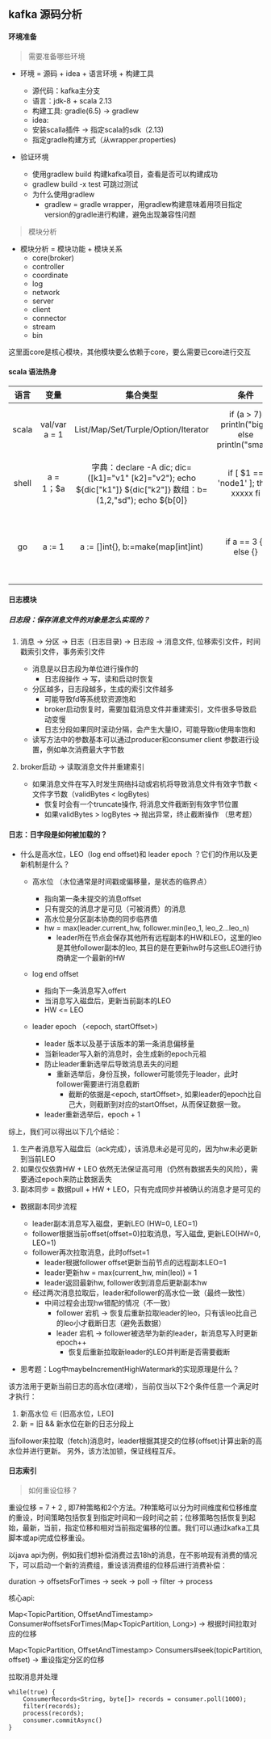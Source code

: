## kafka 源码分析

####  环境准备

> 需要准备哪些环境

* 环境 = 源码 + idea + 语言环境 + 构建工具
    * 源代码：kafka主分支
    * 语言：jdk-8 + scala 2.13
    * 构建工具: gradle(6.5) -> gradlew
    * idea:
	* 安装scalla插件 -> 指定scala的sdk（2.13)
	* 指定gradle构建方式（从wrapper.properties)

* 验证环境
    * 使用gradlew build 构建kafka项目，查看是否可以构建成功
	* gradlew build -x test 可跳过测试
	* 为什么使用gradlew
	    * gradlew = gradle wrapper，用gradlew构建意味着用项目指定version的gradle进行构建，避免出现兼容性问题
 
 > 模块分析

* 模块分析 = 模块功能 + 模块关系
    * core(broker) 
	* controller
	* coordinate
	* log
	* network
	* server
    * client
    * connector
    * stream
    * bin

这里面core是核心模块，其他模块要么依赖于core，要么需要已core进行交互

#### scala 语法热身

| 语言 | 变量 | 集合类型 | 条件 | 循环 | 函数 | 类与对象 | 
| :--: | :--: | :--: | :--: | :--: | :--: | :--: |
| scala | val/var a = 1 | List/Map/Set/Turple/Option/Iterator  | if (a > 7) println("big") else println("small") | var i = 0 for (i <- 1 to 10) { print(i)} | def main(args : Array[String]): Unit = {} | class/trait/object/case-match |
| shell | a = 1；$a | 字典：declare -A dic; dic=([k1]="v1" [k2]="v2"); echo ${dic["k1"]} ${dic["k2"]} 数组：b=(1,2,"sd"); echo ${b[0]} |  if [ $1 == 'node1' ]; then xxxxx fi | while true; do xxxx  done  | function a() {echo get parameter $1}; a "hello"| 不能定义对象
| go | a := 1 | a := []int{}, b:=make(map[int]int) | if a == 3 {} else {} | for i := 1; i < 10; i++ {} ; for i, ele := range list {} | func socre(a string) (int, string)  | type struct CustomObject{} |


#### 日志模块

##### 日志段：保存消息文件的对象是怎么实现的？

1. 消息 -> 分区 -> 日志（日志目录) -> 日志段 -> 消息文件, 位移索引文件，时间戳索引文件，事务索引文件
    * 消息是以日志段为单位进行操作的
        * 日志段操作 -> 写，读和启动时恢复
    * 分区越多，日志段越多，生成的索引文件越多
        * 可能导致fd等系统软资源饱和
        * broker启动恢复时，需要加载消息文件并重建索引，文件很多导致启动变慢
        * 日志分段如果同时滚动分隔，会产生大量IO，可能导致io使用率饱和
    * 读写方法中的参数基本可以通过producer和consumer client 参数进行设置，例如单次消费最大字节数

2. broker启动 -> 读取消息文件并重建索引
    * 如果消息文件在写入时发生网络抖动或宕机将导致消息文件有效字节数 < 文件字节数（validBytes < logBytes)
        * 恢复时会有一个truncate操作, 将消息文件截断到有效字节位置
        * 如果validBytes > logBytes -> 抛出异常，终止截断操作 （思考题）


#### 日志：日字段是如何被加载的？

* 什么是高水位，LEO（log end offset)和 leader epoch ？它们的作用以及更新机制是什么？
    * 高水位 （水位通常是时间戳或偏移量，是状态的临界点）
        * 指向第一条未提交的消息offset
        * 只有提交的消息才是可见（可被消费）的消息
        * 高水位是分区副本协商的同步临界值
        * hw = max(leader.current_hw, follower.min(leo_1, leo_2...leo_n)
            * leader所在节点会保存其他所有远程副本的HW和LEO，这里的leo是其他follower副本的leo, 其目的是在更新hw时与这些LEO进行协商确定一个最新的HW

    * log end offset 
        * 指向下一条消息写入offert
        * 当消息写入磁盘后，更新当前副本的LEO
        * HW <= LEO
    * leader epoch （<epoch, startOffset>)
        * leader 版本以及基于该版本的第一条消息偏移量
        * 当新leader写入新的消息时，会生成新的epoch元祖
        * 防止leader重新选举后导致消息丢失的问题
            * 重新选举后，身份互换，follower可能领先于leader，此时follower需要进行消息截断
                * 截断的依据是<epoch, startOffset>, 如果leader的epoch比自己大，则截断到对应的startOffset，从而保证数据一致。
        * leader重新选举后，epoch + 1

综上，我们可以得出以下几个结论：

1. 生产者消息写入磁盘后（ack完成），该消息未必是可见的，因为hw未必更新到当前LEO
2. 如果仅仅依靠HW + LEO 依然无法保证高可用（仍然有数据丢失的风险），需要通过epoch来防止数据丢失
3. 副本同步 = 数据pull + HW + LEO，只有完成同步并被确认的消息才是可见的

* 数据副本同步流程
    * leader副本消息写入磁盘，更新LEO (HW=0, LEO=1)
    * follower根据当前offset(offset=0)拉取消息，写入磁盘, 更新LEO(HW=0, LEO=1)
    * follower再次拉取消息，此时offset=1
        * leader根据follower offset更新当前节点的远程副本LEO=1
        * leader更新hw = max(current_hw, min(leo)) = 1
        * leader返回最新hw, follower收到消息后更新副本hw
    * 经过两次消息拉取后，leader和follower的高水位一致（最终一致性）
        *  中间过程会出现hw错配的情况（不一致）
            * follower 宕机 -> 恢复后重新拉取leader的leo，只有该leo比自己的leo小才截断日志（避免丢数据）
            * leader 宕机 -> follower被选举为新的leader，新消息写入时更新epoch++
                * 恢复后重新拉取新leader的LEO并判断是否需要截断
        

* 思考题：Log中maybeIncrementHighWatermark的实现原理是什么？

该方法用于更新当前日志的高水位(递增），当前仅当以下2个条件任意一个满足时才执行：

1. 新高水位 ∈ (旧高水位，LEO]
2. 新 = 旧 && 新水位在新的日志分段上

当follower来拉取（fetch)消息时，leader根据其提交的位移(offset)计算出新的高水位并进行更新。
另外，该方法加锁，保证线程互斥。

#### 日志索引

> 如何重设位移？

重设位移 = 7 + 2 , 即7种策略和2个方法。7种策略可以分为时间维度和位移维度的重设，时间策略包括恢复到指定时间和一段时间之前；位移策略包括恢复到起始，最新，当前，指定位移和相对当前指定偏移的位置。我们可以通过kafka工具脚本或api完成位移重设。

以java api为例，例如我们想补偿消费过去18h的消息，在不影响现有消费的情况下，可以启动一个新的消费组，重设该消费组的位移后进行消费补偿：


duration -> offsetsForTimes -> seek -> poll -> filter -> process

核心api:

Map<TopicPartition, OffsetAndTimestamp> Consumer#offsetsForTimes(Map<TopicPartition, Long>) -> 根据时间拉取对应的位移

Map<TopicPartition, OffsetAndTimestamp> Consumers#seek(topicPartition, offset) -> 重设指定分区的位移

拉取消息并处理

```
while(true) {
    ConsumerRecords<String, byte[]> records = consumer.poll(1000);
    filter(records);
    process(records);
    consumer.commitAsync()
}

```



